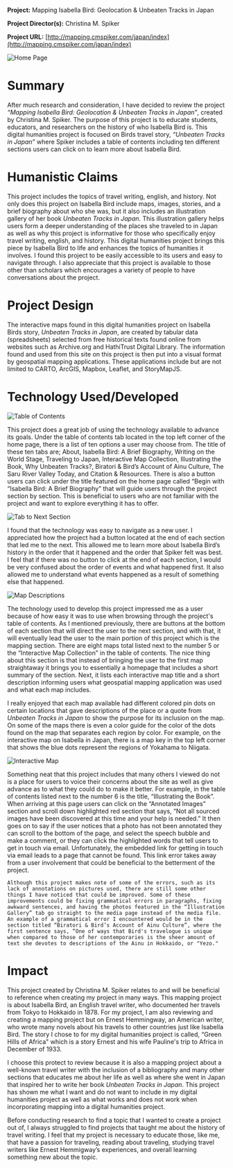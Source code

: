 **Project:**
Mapping Isabella Bird: Geolocation & Unbeaten Tracks in Japan

**Project Director(s):**
Christina M. Spiker 

**Project URL:**
[http://mapping.cmspiker.com/japan/index](http://mapping.cmspiker.com/japan/index)


![Home Page](https://kf-engl350.github.io/KF-engl350/Images/Reviewblogfour.png)

# Summary 
After much research and consideration, I have decided to review the project _“Mapping Isabella Bird: Geolocation & Unbeaten Tracks in Japan”_, created by Christina M. Spiker. The purpose of this project is to educate students, educators, and researchers on the history of who Isabella Bird is. This digital humanities project is focused on Birds travel story, _“Unbeaten Tracks in Japan”_ where Spiker includes a table of contents including ten different sections users can click on to learn more about Isabella Bird. 

# Humanistic Claims
This project includes the topics of travel writing, english, and history. Not only does this project on Isabella Bird include maps, images, stories, and a brief biography about who she was, but it also includes an illustration gallery of her book _Unbeaten Tracks in Japan_. This illustration gallery helps users form a deeper understanding of the places she traveled to in Japan as well as why this project is informative for those who specifically enjoy travel writing, english, and history. This digital humanities project brings this piece by Isabella Bird to life and enhances the topics of humanities it involves. I found this project to be easily accessible to its users and easy to navigate through. I also appreciate that this project is available to those other than scholars which encourages a variety of people to have conversations about the project.

# Project Design 
The interactive maps found in this digital humanities project on Isabella Birds story, _Unbeaten Tracks in Japan_, are created by tabular data (spreadsheets) selected from free historical texts found online from websites such as Archive.org and HathiTrust Digital Library. The information found and used from this site on this project is then put into a visual format by geospatial mapping applications. These applications include but are not limited to CARTO, ArcGIS, Mapbox, Leaflet, and StoryMapJS.

# Technology Used/Developed
![Table of Contents](https://kf-engl350.github.io/KF-engl350/Images/ReviewBlogtwo.png)

This project does a great job of using the technology available to advance its goals. Under the table of contents tab located in the top left corner of the home page, there is a list of ten options a user may choose from. The title of these ten tabs are; About, Isabella Bird: A Brief Biography, Writing on the World Stage, Traveling to Japan, Interactive Map Collection, Illustrating the Book, Why Unbeaten Tracks?, Biratori & Bird’s Account of Ainu Culture, The Saru River Valley Today, and Citation & Resources. There is also a button users can click under the title featured on the home page called “Begin with “Isabella Bird: A Brief Biography” that will guide users through the project section by section. This is beneficial to users who are not familiar with the project and want to explore everything it has to offer. 

![Tab to Next Section](https://kf-engl350.github.io/KF-engl350/Images/Reviewblogthree.png)

I found that the technology was easy to navigate as a new user. I appreciated how the project had a button located at the end of each section that led me to the next. This allowed me to learn more about Isabella Bird’s history in the order that it happened and the order that Spiker felt was best. I feel that if there was no button to click at the end of each section, I would be very confused about the order of events and what happened first. It also allowed me to understand what events happened as a result of something else that happened. 

![Map Descriptions](https://kf-engl350.github.io/KF-engl350/Images/ReviewBlog.png)

The technology used to develop this project impressed me as a user because of how easy it was to use when browsing through the project's table of contents. As I mentioned previously, there are buttons at the bottom of each section that will direct the user to the next section, and with that, it will eventually lead the user to the main portion of this project which is the mapping section. There are eight maps total listed next to the number 5 or the “Interactive Map Collection” in the table of contents. The nice thing about this section is that instead of bringing the user to the first map straightaway it brings you to essentially a homepage that includes a short summary of the section. Next, it lists each interactive map title and a short description informing users what geospatial mapping application was used and what each map includes. 

I really enjoyed that each map available had different colored pin dots on certain locations that gave descriptions of the place or a quote from _Unbeaten Tracks in Japan_ to show the purpose for its inclusion on the map. On some of the maps there is even a color guide for the color of the dots found on the map that separates each region by color. For example, on the interactive map on Isabella in Japan, there is a map key in the top left corner that shows the blue dots represent the regions of Yokahama to Niigata. 

![Interactive Map](https://kf-engl350.github.io/KF-engl350/Images/Reviewblogfive.png)

Something neat that this project includes that many others I viewed do not is a place for users to voice their concerns about the site as well as give advance as to what they could do to make it better. For example, in the table of contents listed next to the number 6 is the title, “Illustrating the Book”. When arriving at this page users can click on the “Annotated Images” section and scroll down highlighted red section that says, “Not all sourced images have been discovered at this time and your help is needed.” It then goes on to say if the user notices that a photo has not been annotated they can scroll to the bottom of the page, and select the speech bubble and make a comment, or they can click the highlighted words that tell users to get in touch via email. Unfortunately, the embedded link for getting in touch via email leads to a page that cannot be found. This link error takes away from a user involvement that could be beneficial to the betterment of the project. 

	Although this project makes note of some of the errors, such as its lack of annotations on pictures used, there are still some other things I have noticed that could be improved. Some of these improvements could be fixing grammatical errors in paragraphs, fixing awkward sentences, and having the photos featured in the “Illustration Gallery” tab go straight to the media page instead of the media file. An example of a grammatical error I encountered would be in the section titled “Biratori & Bird’s Account of Ainu Culture”, where the first sentence says, “One of ways that Bird's travelogue is unique when compared to those of her contemporaries is the sheer amount of text she devotes to descriptions of the Ainu in Hokkaido, or "Yezo."

# Impact
This project created by Christina M. Spiker relates to and will be beneficial to reference when creating my project in many ways. This mapping project is about Isabella Bird, an English travel writer, who documented her travels from Tokyo to Hokkaido in 1878. For my project, I am also reviewing and creating a mapping project but on Ernest Hemmingway, an American writer, who wrote many novels about his travels to other countries just like Isabella Bird. The story I chose to for my digital humanities project is called, “Green Hills of Africa" which is a story Ernest and his wife Pauline's trip to Africa in December of 1933.

I choose this protect to review because it is also a mapping project about a well-known travel writer with the inclusion of a bibliography and many other sections that educates me about her life as well as where she went in Japan that inspired her to write her book _Unbeaten Tracks in Japan_. This project has shown me what I want and do not want to include in my digital humanities project as well as what works and does not work when incorporating mapping into a digital humanities project. 

Before conducting research to find a topic that I wanted to create a project out of, I always struggled to find projects that taught me about the history of travel writing. I feel that my project is necessary to educate those, like me, that have a passion for traveling, reading about traveling, studying travel writers like Ernest Hemmigway’s experiences, and overall learning something new about the topic. 











